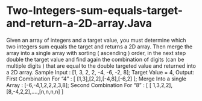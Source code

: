 # Two-Integers-sum-equals-target-and-return-a-2D-array.Java

Given an array of integers and a target value, you must determine which two integers sum
equals the target and returns a 2D array. Then merge the array into a single array with sorting (
ascending ) order, in the next step double the target value and find again the combination of
digits (can be multiple digits ) that are equal to the double targeted value and returned into a 2D
array.
Sample Input : [1, 3, 2, 2, -4, -6, -2, 8];
Target Value = 4,
Output: First Combination For “4” : [ [1,3],[2,2],[-4,8],[-6,2] ];
Merge Into a single Array : [-6,-4,1,2,2,2,3,8];
Second Combination For “8” : [ [ 1,3,2,2], [8,-4,2,2],....,[n,n,n,n] ]

